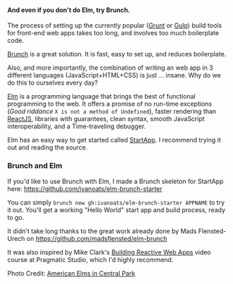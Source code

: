 #### And even if you don't do Elm, try Brunch.

The process of setting up the currently popular ([Grunt]() or [Gulp]()) build tools for front-end web apps takes too long, and involves too much boilerplate code.

[Brunch](http://brunch.io) is a great solution. It is fast, easy to set up, and reduces boilerplate.

Also, and more importantly, the combination of writing an web app in 3 different languages (JavaScript+HTML+CSS) is just ... insane. Why do we do this to ourselves every day?

[Elm](http://elm-lang.org) is a programming language that brings the best of functional programming to the web. It offers a promise of no run-time exceptions (*Good riddance* `X is not a method of Undefined`), faster rendering than [ReactJS](https://facebook.github.io/react/), libraries with guarantees, clean syntax, smooth JavaScript interoperability, and a Time-traveling debugger.

Elm has an easy way to get started called [StartApp](https://github.com/evancz/start-app). I recommend trying it out and reading the source.

### Brunch and Elm
If you'd like to use Brunch with Elm, I made a Brunch skeleton for StartApp here:
https://github.com/ivanoats/elm-brunch-starter

You can simply `brunch new gh:ivanoats/elm-brunch-starter APPNAME` to try it out. You'll get a working "Hello World" start app and build process, ready to go.

It didn't take long thanks to the great work already done by Mads Flensted-Urech on 
https://github.com/madsflensted/elm-brunch

It was also inspired by Mike Clark's [Building Reactive Web Apps](https://pragmaticstudio.com/elm) video course at Pragmatic Studio, which I'd highly recommend.

Photo Credit: [American Elms in Central Park](https://www.flickr.com/photos/mikerollinger/539899740)